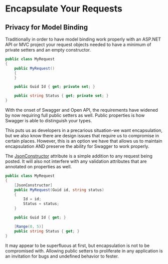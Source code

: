 # Encapsulate Your Requests

## Privacy for Model Binding

Traditionally in order to have model binding work properly with an ASP.NET API or MVC project your request objects needed to have a minimum of private setters and an empty constructor.

```csharp
public class MyRequest
{
    public MyRequest()
    {
    }

    public Guid Id { get; private set; }

    public string Status { get; private set; }
}
```

With the onset of Swagger and Open API, the requirements have widened by now requiring full public setters as well. Public properties is how Swagger is able to distinguish your types.

This puts us as developers in a precarious situation-we want encapsulation, but we also know there are design issues that require us to compromise in certain places. However, this is an option we have that allows us to maintain encapsulation AND preserve the ability for Swagger to work properly.

The [JsonConstructor](https://learn.microsoft.com/en-us/dotnet/api/system.text.json.serialization.jsonconstructorattribute?view=net-7.0) attribute is a simple addition to any request being posted. It will also not interfere with any validation attributes that are annotated on properties as well.

```csharp
public class MyRequest
{
    [JsonConstructor]
    public MyRequest(Guid id, string status)
    {
        Id = id;
        Status = status;
    }

    public Guid Id { get; }

    [Range(0, 5)]
    public string Status { get; }
}
```

It may appear to be superfluous at first, but encapsulation is not to be compromised with. Allowing public setters to proliferate in any application is an invitation for bugs and undefined behavior to fester.
